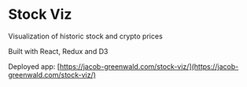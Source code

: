 # Stock Viz

Visualization of historic stock and crypto prices

Built with React, Redux and D3

Deployed app: [https://jacob-greenwald.com/stock-viz/](https://jacob-greenwald.com/stock-viz/)
